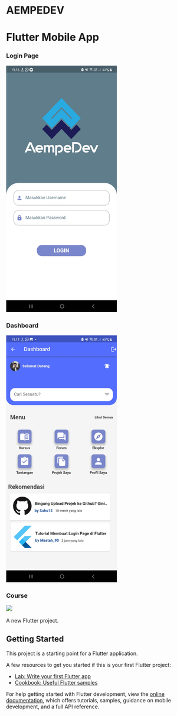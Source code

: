 # AEMPEDEV
# Flutter Mobile App

### Login Page
<img src="assets/images/login1.jpg" width="300px">

### Dashboard
<img src="assets/images/dashboard.jpg" width="300px">

### Course
<img src="assets/images/kursus.jpg" width="300px">





A new Flutter project.

## Getting Started

This project is a starting point for a Flutter application.

A few resources to get you started if this is your first Flutter project:

- [Lab: Write your first Flutter app](https://docs.flutter.dev/get-started/codelab)
- [Cookbook: Useful Flutter samples](https://docs.flutter.dev/cookbook)

For help getting started with Flutter development, view the
[online documentation](https://docs.flutter.dev/), which offers tutorials,
samples, guidance on mobile development, and a full API reference.
